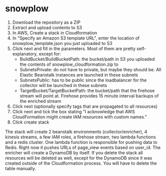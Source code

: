# snowplow


1. Download the repository as a ZIP
2. Extract and upload contents to S3
3. In AWS, Create a stack in Cloudformation
4. In "Specify an Amazon S3 template URL", enter the location of snowplow_template.json you just uploaded to S3
5. Click next and fill in the parameters. Most of them are pretty self-explanatory, except for:
	- BuildBucket/BuildBucketPath: the bucket/path in S3 you uploaded the contents of snowplow_cloudformation.zip to
	- SubnetsPrivate: do not have to private, but maybe they should be. All Elastic Beanstalk instances are launched in these subnets
	- SubnetsPublic: has to be public since the loadbalancer for the collector will be launched in these subnets
	- TargetBucket/TargetBucketPath: the bucket/path that the firehose stream will point at. Firehose provides 15 minute interval backups of the enriched stream
6. Click next (optionally specify tags that are propagated to all resources)
7. Click next and tick the box stating "I acknowledge that AWS CloudFormation might create IAM resources with custom names."
8. Click create stack

The stack will create 2 beanstalk environments (collector/enricher), 4 kinesis streams, a few IAM roles, a firehose stream, two lambda functions and a redis cluster.
One lambda function is responsible for pushing data to Redis. Right now it pushes URLs of page_view events based on user_id.
The enricher will create a DynamoDB by itself. If you delete the stack all resources will be deleted as well, except for the DynamoDB since it was created
outside of the Cloudformation process. You will have to delete the table manually.